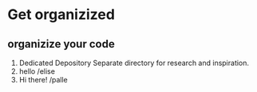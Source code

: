 # Get organizized
## organizize your code
1. Dedicated Depository 
Separate directory for research and inspiration.
2. hello /elise
3. Hi there! /palle
